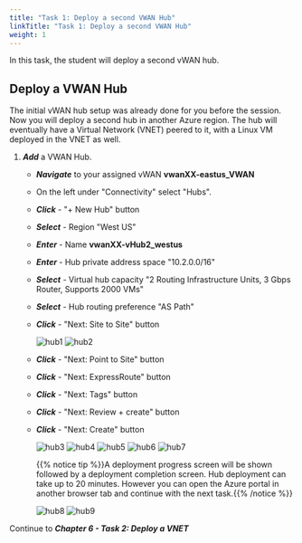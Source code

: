```yaml
---
title: "Task 1: Deploy a second VWAN Hub"
linkTitle: "Task 1: Deploy a second VWAN Hub"
weight: 1
---
```


In this task, the student will deploy a second vWAN hub.

## Deploy a VWAN Hub

The initial vWAN hub setup was already done for you before the session. Now you will deploy a second hub in another Azure region. The hub will eventually have a Virtual Network (VNET) peered to it, with a Linux VM deployed in the VNET as well.

1. ***Add*** a VWAN Hub.

    - ***Navigate*** to your assigned vWAN **vwanXX-eastus_VWAN**
    - On the left under "Connectivity" select "Hubs".
    - ***Click*** - "+ New Hub" button

    - ***Select*** - Region "West US"
    - ***Enter*** - Name **vwanXX-vHub2_westus**
    - ***Enter*** - Hub private address space "10.2.0.0/16"
    - ***Select*** - Virtual hub capacity "2 Routing Infrastructure Units, 3 Gbps Router, Supports 2000 VMs"
    - ***Select*** - Hub routing preference "AS Path"
    - ***Click*** - "Next: Site to Site" button

        ![hub1](../images/hub1.jpg)
        ![hub2](../images/hub2.jpg)

    - ***Click*** - "Next: Point to Site" button
    - ***Click*** - "Next: ExpressRoute" button
    - ***Click*** - "Next: Tags" button
    - ***Click*** - "Next: Review + create" button
    - ***Click*** - "Next: Create" button

        ![hub3](../images/hub3.jpg)
        ![hub4](../images/hub4.jpg)
        ![hub5](../images/hub5.jpg)
        ![hub6](../images/hub6.jpg)
        ![hub7](../images/hub7.jpg)

        {{% notice tip %}}A deployment progress screen will be shown followed by a deployment completion screen. Hub deployment can take up to 20 minutes. However you can open the Azure portal in another browser tab and continue with the next task.{{% /notice %}}

        ![hub8](../images/hub8.jpg)
        ![hub9](../images/hub9.jpg)


Continue to ***Chapter 6 - Task 2: Deploy a VNET***
